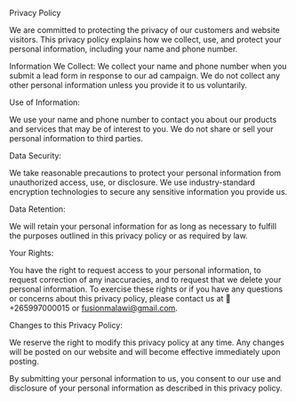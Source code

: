 Privacy Policy

We are committed to protecting the privacy of our customers and website visitors.
This privacy policy explains how we collect, use, and protect your personal information, including your name and phone number.

Information We Collect: We collect your name and phone number when you submit a lead form in response to our ad campaign.
We do not collect any other personal information unless you provide it to us voluntarily.

Use of Information:

We use your name and phone number to contact you about our products and services that may be of interest to you. We do not share or sell your personal information to third parties.

Data Security:

We take reasonable precautions to protect your personal information from unauthorized access, use, or disclosure.
We use industry-standard encryption technologies to secure any sensitive information you provide us.

Data Retention:

We will retain your personal information for as long as necessary to fulfill the purposes outlined in this privacy policy or as required by law.

Your Rights:

You have the right to request access to your personal information, to request correction of any inaccuracies, and to request that we delete your personal information. To exercise these rights or if you have any questions or concerns about this privacy policy, please contact us at 📱+265997000015 or fusionmalawi@gmail.com.

Changes to this Privacy Policy:

We reserve the right to modify this privacy policy at any time. Any changes will be posted on our website and will become effective immediately upon posting.

By submitting your personal information to us, you consent to our use and disclosure of your personal information as described in this privacy policy.
